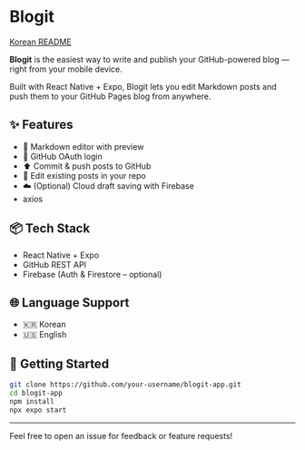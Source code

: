 # Blogit

[Korean README](./README.md)

**Blogit** is the easiest way to write and publish your GitHub-powered blog — right from your mobile device.

Built with React Native + Expo, Blogit lets you edit Markdown posts and push them to your GitHub Pages blog from anywhere.

## ✨ Features

- 📄 Markdown editor with preview
- 🔐 GitHub OAuth login
- ⬆️ Commit & push posts to GitHub
- 📁 Edit existing posts in your repo
- ☁️ (Optional) Cloud draft saving with Firebase
- axios

## 📦 Tech Stack

- React Native + Expo
- GitHub REST API
- Firebase (Auth & Firestore – optional)

## 🌐 Language Support

- 🇰🇷 Korean
- 🇺🇸 English

## 📌 Getting Started

```bash
git clone https://github.com/your-username/blogit-app.git
cd blogit-app
npm install
npx expo start
```

---

Feel free to open an issue for feedback or feature requests!
